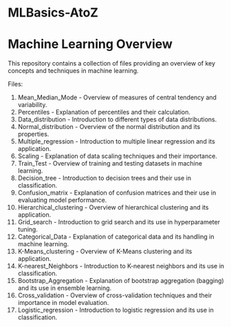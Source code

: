 # MLBasics-AtoZ

Machine Learning Overview
==========================

This repository contains a collection of files providing an overview of key concepts and techniques in machine learning.

Files:
1. Mean_Median_Mode - Overview of measures of central tendency and variability.
2. Percentiles - Explanation of percentiles and their calculation.
3. Data_distribution - Introduction to different types of data distributions.
4. Normal_distribution - Overview of the normal distribution and its properties.
5. Multiple_regression - Introduction to multiple linear regression and its application.
6. Scaling - Explanation of data scaling techniques and their importance.
7. Train_Test - Overview of training and testing datasets in machine learning.
8. Decision_tree - Introduction to decision trees and their use in classification.
9. Confusion_matrix - Explanation of confusion matrices and their use in evaluating model performance.
10. Hierarchical_clustering - Overview of hierarchical clustering and its application.
11. Grid_search - Introduction to grid search and its use in hyperparameter tuning.
12. Categorical_Data - Explanation of categorical data and its handling in machine learning.
13. K-Means_clustering - Overview of K-Means clustering and its application.
14. K-nearest_Neighbors - Introduction to K-nearest neighbors and its use in classification.
15. Bootstrap_Aggregation - Explanation of bootstrap aggregation (bagging) and its use in ensemble learning.
16. Cross_validation - Overview of cross-validation techniques and their importance in model evaluation.
17. Logistic_regression - Introduction to logistic regression and its use in classification.
